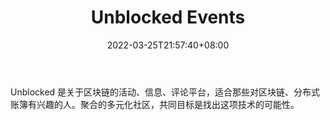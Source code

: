 ﻿---
weight: 
title: "Unblocked Events"
description: "Unblocked 是关于区块链的活动、信息、评论平台，适合那些对区块链、分布式账簿有兴趣的人"
date: 2022-03-25T21:57:40+08:00
lastmod: 2022-03-25T16:45:40+08:00
draft: false
authors: ["Metabd"]
featuredImage: "unblocked-events.png"
link: ""
tags: ["元宇宙社区","Unblocked Events"]
categories: ["navigation"]
navigation: ["元宇宙社区"]
lightgallery: true
toc: true
pinned: false
recommend: false
recommend1: false
---
Unblocked 是关于区块链的活动、信息、评论平台，适合那些对区块链、分布式账簿有兴趣的人。聚合的多元化社区，共同目标是找出这项技术的可能性。
